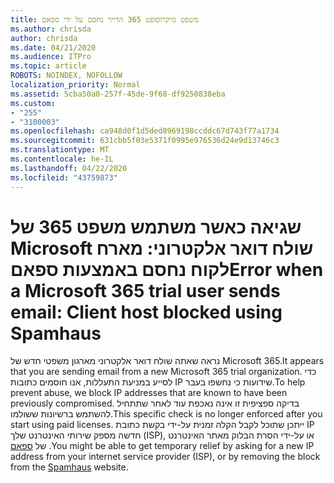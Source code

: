 ```yaml
---
title: משפט מיקרוסופט 365 הדייר נחסם על ידי ספאם
ms.author: chrisda
author: chrisda
ms.date: 04/21/2020
ms.audience: ITPro
ms.topic: article
ROBOTS: NOINDEX, NOFOLLOW
localization_priority: Normal
ms.assetid: 5cba50a0-257f-45de-9f68-df9250838eba
ms.custom:
- "255"
- "3100003"
ms.openlocfilehash: ca948d0f1d5ded8969198ccddc67d743f77a1734
ms.sourcegitcommit: 631cbb5f03e5371f0995e976536d24e9d13746c3
ms.translationtype: MT
ms.contentlocale: he-IL
ms.lasthandoff: 04/22/2020
ms.locfileid: "43759873"
---
```

# <a name="error-when-a-microsoft-365-trial-user-sends-email-client-host-blocked-using-spamhaus"></a><span data-ttu-id="2103f-102">שגיאה כאשר משתמש משפט 365 של Microsoft שולח דואר אלקטרוני: מארח לקוח נחסם באמצעות ספאם</span><span class="sxs-lookup"><span data-stu-id="2103f-102">Error when a Microsoft 365 trial user sends email: Client host blocked using Spamhaus</span></span>

<span data-ttu-id="2103f-103">נראה שאתה שולח דואר אלקטרוני מארגון משפטי חדש של Microsoft 365.</span><span class="sxs-lookup"><span data-stu-id="2103f-103">It appears that you are sending email from a new Microsoft 365 trial organization.</span></span> <span data-ttu-id="2103f-104">כדי לסייע במניעת התעללות, אנו חוסמים כתובות IP שידועות כי נחשפו בעבר.</span><span class="sxs-lookup"><span data-stu-id="2103f-104">To help prevent abuse, we block IP addresses that are known to have been previously compromised.</span></span> <span data-ttu-id="2103f-105">בדיקה ספציפית זו אינה נאכפת עוד לאחר שתתחיל להשתמש ברשיונות ששולמו.</span><span class="sxs-lookup"><span data-stu-id="2103f-105">This specific check is no longer enforced after you start using paid licenses.</span></span> <span data-ttu-id="2103f-106">ייתכן שתוכל לקבל הקלה זמנית על-ידי בקשת כתובת IP חדשה מספק שירותי האינטרנט שלך (ISP), או על-ידי הסרת הבלוק מאתר האינטרנט של [ספאם](https://go.microsoft.com/fwlink/p/?linkid=123245) .</span><span class="sxs-lookup"><span data-stu-id="2103f-106">You might be able to get temporary relief by asking for a new IP address from your internet service provider (ISP), or by removing the block from the [Spamhaus](https://go.microsoft.com/fwlink/p/?linkid=123245) website.</span></span>
